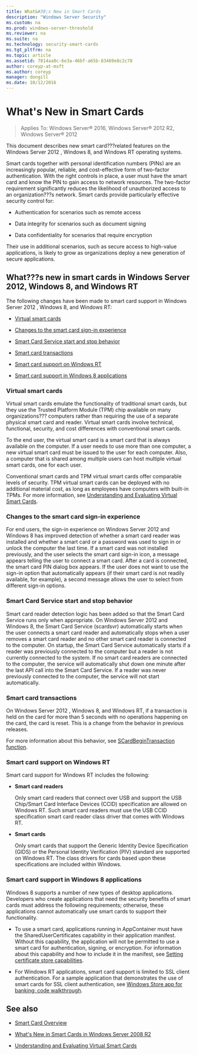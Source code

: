 ```yaml
---
title: What&#39;s New in Smart Cards
description: "Windows Server Security"
ms.custom: na
ms.prod: windows-server-threshold
ms.reviewer: na
ms.suite: na
ms.technology: security-smart-cards
ms.tgt_pltfrm: na
ms.topic: article
ms.assetid: 7814aa0c-6e3a-46bf-a65b-83469e8c2c78
author: coreyp-at-msft
ms.author: coreyp
manager: dongill
ms.date: 10/12/2016
---
```

# What&#39;s New in Smart Cards

>Applies To: Windows Server&reg; 2016, Windows Server&reg; 2012 R2, Windows Server&reg; 2012

This document describes new smart card???related features on the  Windows Server 2012 , Windows 8, and Windows RT operating systems.

Smart cards together with personal identification numbers (PINs) are an increasingly popular, reliable, and cost-effective form of two-factor authentication. With the right controls in place, a user must have the smart card and know the PIN to gain access to network resources. The two-factor requirement significantly reduces the likelihood of unauthorized access to an organization???s network. Smart cards provide particularly effective security control for:

-   Authentication for scenarios such as remote access

-   Data integrity for scenarios such as document signing

-   Data confidentiality for scenarios that require encryption

Their use in additional scenarios, such as secure access to high-value applications, is likely to grow as organizations deploy a new generation of secure applications.

## What???s new in smart cards in Windows Server 2012, Windows 8, and Windows RT
The following changes have been made to smart card support in  Windows Server 2012 , Windows 8, and Windows RT:

-   [Virtual smart cards](#BKMK_VSC)

-   [Changes to the smart card sign-in experience](#BKMK_SignIn)

-   [Smart Card Service start and stop behavior](#BKMK_StartStop)

-   [Smart card transactions](#BKMK_Trans)

-   [Smart card support on Windows RT](#BKMK_WinRTsupport)

-   [Smart card support in Windows 8 applications](#BKMK_Win8AppSupport)

### <a name="BKMK_VSC"></a>Virtual smart cards
Virtual smart cards emulate the functionality of traditional smart cards, but they use the Trusted Platform Module (TPM) chip available on many organizations??? computers rather than requiring the use of a separate physical smart card and reader. Virtual smart cards involve technical, functional, security, and cost differences with conventional smart cards.

To the end user, the virtual smart card is a smart card that is always available on the computer. If a user needs to use more than one computer, a new virtual smart card must be issued to the user for each computer. Also, a computer that is shared among multiple users can host multiple virtual smart cards, one for each user.

Conventional smart cards and TPM virtual smart cards offer comparable levels of security. TPM virtual smart cards can be deployed with no additional material cost, as long as employees have computers with built-in TPMs. For more information, see [Understanding and Evaluating Virtual Smart Cards](http://go.microsoft.com/fwlink/?LinkId=243114).

### <a name="BKMK_SignIn"></a>Changes to the smart card sign-in experience
For end users, the sign-in experience on Windows Server 2012 and Windows 8 has improved detection of whether a smart card reader was installed and whether a smart card or a password was used to sign in or unlock the computer the last time. If a smart card was not installed previously, and the user selects the smart card sign-in icon, a message appears telling the user to connect a smart card. After a card is connected, the smart card PIN dialog box appears. If the user does not want to use the sign-in option that automatically appears (if their smart card is not readily available, for example), a second message allows the user to select from different sign-in options.

### <a name="BKMK_StartStop"></a>Smart Card Service start and stop behavior
Smart card reader detection logic has been added so that the Smart Card Service runs only when appropriate. On Windows Server 2012 and Windows 8, the Smart Card Service (scardsvr) automatically starts when the user connects a smart card reader and automatically stops when a user removes a smart card reader and no other smart card reader is connected to the computer. On startup, the Smart Card Service automatically starts if a reader was previously connected to the computer but a reader is not currently connected to the system. If no smart card readers are connected to the computer, the service will automatically shut down one minute after the last API call into the Smart Card Service. If a reader was never previously connected to the computer, the service will not start automatically.

### <a name="BKMK_Trans"></a>Smart card transactions
On  Windows Server 2012 , Windows 8, and Windows RT, if a transaction is held on the card for more than 5 seconds with no operations happening on the card, the card is reset. This is a change from the behavior in previous releases.

For more information about this behavior, see [SCardBeginTransaction function](http://msdn.microsoft.com/library/windows/desktop/aa379469(v=vs.85).aspx).

### <a name="BKMK_WinRTsupport"></a>Smart card support on Windows RT
Smart card support for Windows RT includes the following:

-   **Smart card readers**

    Only smart card readers that connect over USB and support the USB Chip/Smart Card Interface Devices (CCID) specification are allowed on Windows RT. Such smart card readers must use the USB CCID specification smart card reader class driver that comes with Windows RT.

-   **Smart cards**

    Only smart cards that support the Generic Identity Device Specification (GIDS) or the Personal Identity Verification (PIV) standard are supported on Windows RT. The class drivers for cards based upon these specifications are included within Windows.

### <a name="BKMK_Win8AppSupport"></a>Smart card support in Windows 8 applications
Windows 8 supports a number of new types of desktop applications. Developers who create applications that need the security benefits of smart cards must address the following requirements; otherwise, these applications cannot automatically use smart cards to support their functionality.

-   To use a smart card, applications running in AppContainer must have the SharedUserCertificates capability in their application manifest. Without this capability, the application will not be permitted to use a smart card for authentication, signing, or encryption. For information about this capability and how to include it in the manifest, see [Setting certificate store capabilities](http://msdn.microsoft.com/library/windows/apps/hh465025.aspx).

-   For Windows RT applications, smart card support is limited to SSL client authentication. For a sample application that demonstrates the use of smart cards for SSL client authentication, see [Windows Store app for banking: code walkthrough](http://msdn.microsoft.com/library/windows/apps/hh464943.aspx).

## See also

-   [Smart Card Overview](smart-card-overview.md)

-   [What's New in Smart Cards in Windows Server 2008 R2](http://technet.microsoft.com/library/dd367851(v=ws.10).aspx)

-   [Understanding and Evaluating Virtual Smart Cards](http://go.microsoft.com/fwlink/?LinkId=243114)


